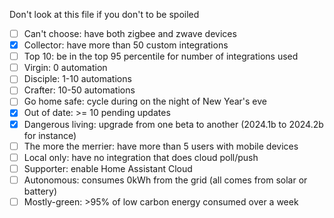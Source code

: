 Don't look at this file if you don't to be spoiled

* [ ] Can't choose: have both zigbee and zwave devices
* [x] Collector: have more than 50 custom integrations
* [ ] Top 10: be in the top 95 percentile for number of integrations used
* [ ] Virgin: 0 automation
* [ ] Disciple: 1-10 automations
* [ ] Crafter: 10-50 automations
* [ ] Go home safe: cycle during on the night of New Year's eve
* [x] Out of date: >= 10 pending updates
* [x] Dangerous living: upgrade from one beta to another (2024.1b to 2024.2b for instance)
* [ ] The more the merrier: have more than 5 users with mobile devices
* [ ] Local only: have no integration that does cloud poll/push
* [ ] Supporter: enable Home Assistant Cloud
* [ ] Autonomous: consumes 0kWh from the grid (all comes from solar or battery)
* [ ] Mostly-green: >95% of low carbon energy consumed over a week
